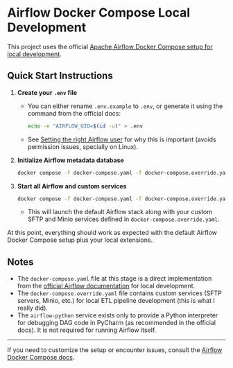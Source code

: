 # Airflow Docker Compose Local Development

This project uses the official [Apache Airflow Docker Compose setup for local development](https://airflow.apache.org/docs/apache-airflow/stable/howto/docker-compose/index.html#running-airflow-in-docker).

## Quick Start Instructions

1. **Create your `.env` file**
   - You can either rename `.env.example` to `.env`, or generate it using the command from the official docs:
     ```bash
     echo -e "AIRFLOW_UID=$(id -u)" > .env
     ```
   - See [Setting the right Airflow user](https://airflow.apache.org/docs/apache-airflow/stable/howto/docker-compose/index.html#setting-the-right-airflow-user) for why this is important (avoids permission issues, specially on Linux).

2. **Initialize Airflow metadata database**
   ```bash
   docker compose -f docker-compose.yaml -f docker-compose.override.yaml up airflow-init
   ```

3. **Start all Airflow and custom services**
   ```bash
   docker compose -f docker-compose.yaml -f docker-compose.override.yaml up
   ```

   - This will launch the default Airflow stack along with your custom SFTP and Minio services defined in `docker-compose.override.yaml`.

At this point, everything should work as expected with the default Airflow Docker Compose setup plus your local extensions.

## Notes
- The `docker-compose.yaml` file at this stage is a direct implementation from the [official Airflow documentation](https://airflow.apache.org/docs/apache-airflow/stable/howto/docker-compose/index.html#running-airflow-in-docker) for local development.
- The `docker-compose.override.yaml` file contains custom services (SFTP servers, Minio, etc.) for local ETL pipeline development (this is what I really did).
- The `airflow-python` service exists only to provide a Python interpreter for debugging DAG code in PyCharm (as recommended in the official docs). It is not required for running Airflow itself.

---

If you need to customize the setup or encounter issues, consult the [Airflow Docker Compose docs](https://airflow.apache.org/docs/apache-airflow/stable/howto/docker-compose/index.html).

